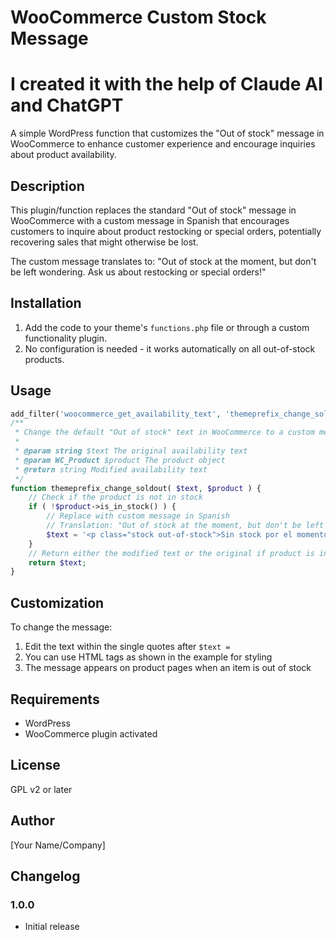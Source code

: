 # WooCommerce Custom Stock Message

# I created it with the help of Claude AI and ChatGPT

A simple WordPress function that customizes the "Out of stock" message in WooCommerce to enhance customer experience and encourage inquiries about product availability.

## Description

This plugin/function replaces the standard "Out of stock" message in WooCommerce with a custom message in Spanish that encourages customers to inquire about product restocking or special orders, potentially recovering sales that might otherwise be lost.

The custom message translates to: "Out of stock at the moment, but don't be left wondering. Ask us about restocking or special orders!"

## Installation

1. Add the code to your theme's `functions.php` file or through a custom functionality plugin.
2. No configuration is needed - it works automatically on all out-of-stock products.

## Usage

```php
add_filter('woocommerce_get_availability_text', 'themeprefix_change_soldout', 10, 2 );
/**
 * Change the default "Out of stock" text in WooCommerce to a custom message
 * 
 * @param string $text The original availability text
 * @param WC_Product $product The product object
 * @return string Modified availability text
 */
function themeprefix_change_soldout( $text, $product ) {
    // Check if the product is not in stock
    if ( !$product->is_in_stock() ) {
        // Replace with custom message in Spanish
        // Translation: "Out of stock at the moment, but don't be left wondering. Ask us about restocking or special orders!"
        $text = '<p class="stock out-of-stock">Sin stock por el momento, pero no te quedes con la duda. ¡Consultanos por reposición o pedidos especiales!</p>';
    }
    // Return either the modified text or the original if product is in stock
    return $text;
}
```

## Customization

To change the message:
1. Edit the text within the single quotes after `$text =`
2. You can use HTML tags as shown in the example for styling
3. The message appears on product pages when an item is out of stock

## Requirements

- WordPress
- WooCommerce plugin activated

## License

GPL v2 or later

## Author

[Your Name/Company]

## Changelog

### 1.0.0
- Initial release

